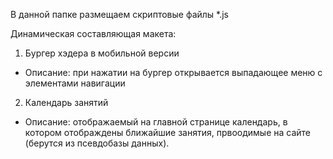 В данной папке размещаем скриптовые файлы *.js

Динамическая составляющая макета:

1. Бургер хэдера в мобильной версии
- Описание: при нажатии на бургер открывается выпадающее меню с элементами навигации

2. Календарь занятий
- Описание: отображаемый на главной странице календарь, в котором отображдены ближайшие занятия, првоодимые на сайте (берутся из псевдобазы данных).
